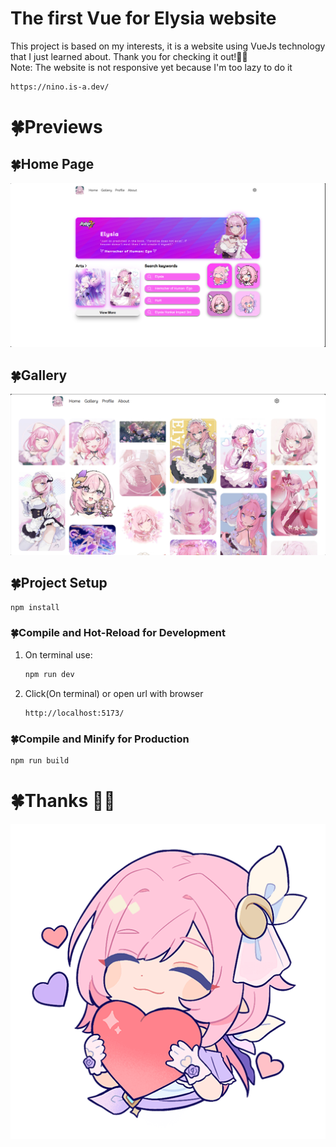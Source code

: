 # The first Vue for Elysia website
This project is based on my interests, it is a website using VueJs technology that I just learned about. Thank you for checking it out!🥰🍀
<br>
Note: The website is not responsive yet because I'm too lazy to do it


```sh
https://nino.is-a.dev/
```

# 🍀Previews

## 🍀Home Page
![Image Description](./public/img/preview.png)
## 🍀Gallery
![Image Description](./public/img/previewGallery.png)

## 🍀Project Setup


```sh
npm install
```

### 🍀Compile and Hot-Reload for Development
1. On terminal use:
    ```sh
    npm run dev
    ```
2. Click(On terminal) or open url with browser 
    ```sh
    http://localhost:5173/
    ```


### 🍀Compile and Minify for Production

```sh
npm run build
```

# 🍀Thanks 🥰🌠
![Image Description](./public/ElysiaAlbum/ElyIcon(5).png)